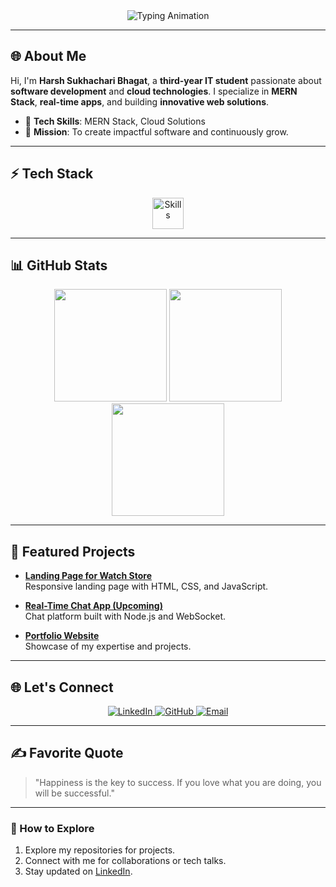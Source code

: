 <div align="center">
    <img src="https://readme-typing-svg.demolab.com?font=Fira+Code&size=26&pause=1000&color=00C0FF&center=true&vCenter=true&width=700&lines=Welcome+to+My+Professional+Portfolio;I+Am+Harsh+Sukhachari+Bhagat;IT+Student+|+Developer+|+Tech+Innovator;" alt="Typing Animation">
</div>

---

## 🌐 About Me

Hi, I'm **Harsh Sukhachari Bhagat**, a **third-year IT student** passionate about **software development** and **cloud technologies**. I specialize in **MERN Stack**, **real-time apps**, and building **innovative web solutions**.

- 🎯 **Tech Skills**: MERN Stack, Cloud Solutions  
- 🧩 **Mission**: To create impactful software and continuously grow.

---

## ⚡ Tech Stack

<div align="center">
    <img src="https://skillicons.dev/icons?i=java,js,react,nodejs,mongodb,html,css,git,github,postman,vscode,linux,cloud" alt="Skills" height="50">
</div>

---

## 📊 GitHub Stats

<div align="center">
    <img src="https://github-readme-stats.vercel.app/api?username=Harshbhagat22&show_icons=true&theme=calm&count_private=true&hide_border=true" height="180">
    <img src="https://github-readme-streak-stats.herokuapp.com?user=Harshbhagat22&theme=calm&hide_border=true" height="180">
    <img src="https://github-readme-stats.vercel.app/api/top-langs/?username=Harshbhagat22&layout=compact&theme=calm&hide_border=true" height="180">
</div>

---

## 💼 Featured Projects

- **[Landing Page for Watch Store](https://github.com/Harshbhagat22/WatchStoreLandingPage)**  
  Responsive landing page with HTML, CSS, and JavaScript.

- **[Real-Time Chat App (Upcoming)](https://github.com/Harshbhagat22/RealTimeChatApp)**  
  Chat platform built with Node.js and WebSocket.

- **[Portfolio Website](https://github.com/Harshbhagat22/Portfolio)**  
  Showcase of my expertise and projects.

---

## 🌐 Let's Connect  

<p align="center">
    <a href="https://linkedin.com/in/harsh-sukhachari-bhagat-8a0a5a283" target="_blank">
        <img src="https://img.shields.io/badge/LinkedIn-%230077B5.svg?&style=for-the-badge&logo=linkedin&logoColor=white" alt="LinkedIn">
    </a>
    <a href="https://github.com/Harshbhagat22" target="_blank">
        <img src="https://img.shields.io/badge/GitHub-%23181717.svg?&style=for-the-badge&logo=github&logoColor=white" alt="GitHub">
    </a>
    <a href="mailto:harshbhagat.dev@gmail.com">
        <img src="https://img.shields.io/badge/Email-EA4335?style=for-the-badge&logo=gmail&logoColor=white" alt="Email">
    </a>
</p>

---

## ✍️ Favorite Quote  

> "Happiness is the key to success. If you love what you are doing, you will be successful."

---

### 📂 How to Explore  

1. Explore my repositories for projects.  
2. Connect with me for collaborations or tech talks.  
3. Stay updated on [LinkedIn](https://linkedin.com/in/harsh-sukhachari-bhagat-8a0a5a283).
